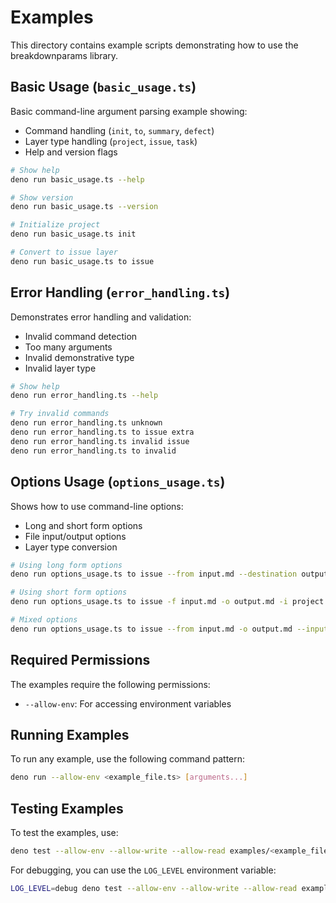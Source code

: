 # Examples

This directory contains example scripts demonstrating how to use the breakdownparams library.

## Basic Usage (`basic_usage.ts`)

Basic command-line argument parsing example showing:

- Command handling (`init`, `to`, `summary`, `defect`)
- Layer type handling (`project`, `issue`, `task`)
- Help and version flags

```bash
# Show help
deno run basic_usage.ts --help

# Show version
deno run basic_usage.ts --version

# Initialize project
deno run basic_usage.ts init

# Convert to issue layer
deno run basic_usage.ts to issue
```

## Error Handling (`error_handling.ts`)

Demonstrates error handling and validation:

- Invalid command detection
- Too many arguments
- Invalid demonstrative type
- Invalid layer type

```bash
# Show help
deno run error_handling.ts --help

# Try invalid commands
deno run error_handling.ts unknown
deno run error_handling.ts to issue extra
deno run error_handling.ts invalid issue
deno run error_handling.ts to invalid
```

## Options Usage (`options_usage.ts`)

Shows how to use command-line options:

- Long and short form options
- File input/output options
- Layer type conversion

```bash
# Using long form options
deno run options_usage.ts to issue --from input.md --destination output.md --input project

# Using short form options
deno run options_usage.ts to issue -f input.md -o output.md -i project

# Mixed options
deno run options_usage.ts to issue --from input.md -o output.md --input project
```

## Required Permissions

The examples require the following permissions:

- `--allow-env`: For accessing environment variables

## Running Examples

To run any example, use the following command pattern:

```bash
deno run --allow-env <example_file.ts> [arguments...]
```

## Testing Examples

To test the examples, use:

```bash
deno test --allow-env --allow-write --allow-read examples/<example_file>.ts
```

For debugging, you can use the `LOG_LEVEL` environment variable:

```bash
LOG_LEVEL=debug deno test --allow-env --allow-write --allow-read examples/<example_file>.ts
```